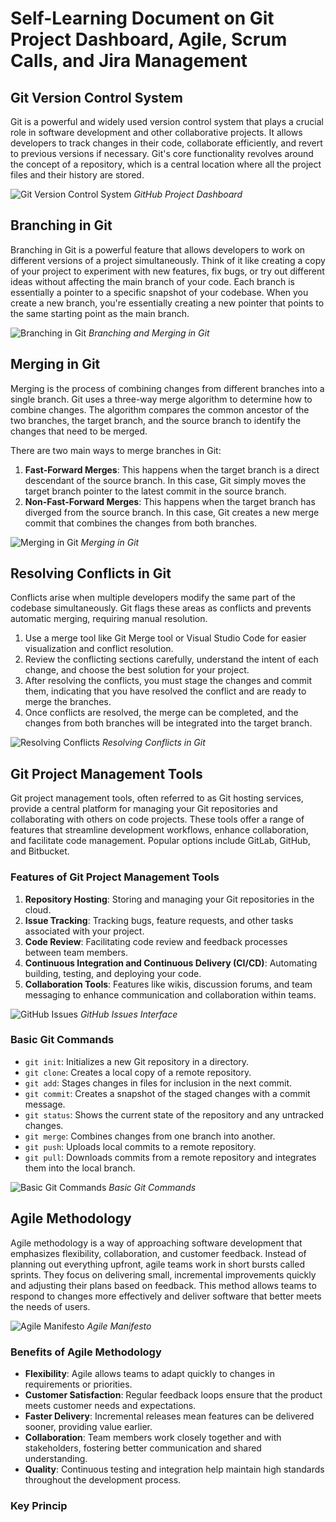 # Self-Learning Document on Git Project Dashboard, Agile, Scrum Calls, and Jira Management

## Git Version Control System
Git is a powerful and widely used version control system that plays a crucial role in software development and other collaborative projects. It allows developers to track changes in their code, collaborate efficiently, and revert to previous versions if necessary. Git's core functionality revolves around the concept of a repository, which is a central location where all the project files and their history are stored.

![Git Version Control System](https://miro.medium.com/max/1400/1*JdNb1hTRbzL2qvXxt1nKFg.png)
*GitHub Project Dashboard*

## Branching in Git
Branching in Git is a powerful feature that allows developers to work on different versions of a project simultaneously. Think of it like creating a copy of your project to experiment with new features, fix bugs, or try out different ideas without affecting the main branch of your code. Each branch is essentially a pointer to a specific snapshot of your codebase. When you create a new branch, you're essentially creating a new pointer that points to the same starting point as the main branch.

![Branching in Git](https://wac-cdn.atlassian.com/dam/jcr:213b39c8-2f43-4f42-bf0c-47e84d715aa0/03%20(2).svg?cdnVersion=576)
*Branching and Merging in Git*

## Merging in Git
Merging is the process of combining changes from different branches into a single branch. Git uses a three-way merge algorithm to determine how to combine changes. The algorithm compares the common ancestor of the two branches, the target branch, and the source branch to identify the changes that need to be merged.

There are two main ways to merge branches in Git:
1. **Fast-Forward Merges**: This happens when the target branch is a direct descendant of the source branch. In this case, Git simply moves the target branch pointer to the latest commit in the source branch.
2. **Non-Fast-Forward Merges**: This happens when the target branch has diverged from the source branch. In this case, Git creates a new merge commit that combines the changes from both branches.

![Merging in Git](https://wac-cdn.atlassian.com/dam/jcr:e166fcff-8a5e-4ec2-b97f-e18555a12478/07%20(1).svg?cdnVersion=576)
*Merging in Git*

## Resolving Conflicts in Git
Conflicts arise when multiple developers modify the same part of the codebase simultaneously. Git flags these areas as conflicts and prevents automatic merging, requiring manual resolution.

1. Use a merge tool like Git Merge tool or Visual Studio Code for easier visualization and conflict resolution.
2. Review the conflicting sections carefully, understand the intent of each change, and choose the best solution for your project.
3. After resolving the conflicts, you must stage the changes and commit them, indicating that you have resolved the conflict and are ready to merge the branches.
4. Once conflicts are resolved, the merge can be completed, and the changes from both branches will be integrated into the target branch.

![Resolving Conflicts](https://scrumorg-website-prod.s3.amazonaws.com/drupal/inline-images/2018-04/ScrumFramework_web.png)
*Resolving Conflicts in Git*

## Git Project Management Tools
Git project management tools, often referred to as Git hosting services, provide a central platform for managing your Git repositories and collaborating with others on code projects. These tools offer a range of features that streamline development workflows, enhance collaboration, and facilitate code management. Popular options include GitLab, GitHub, and Bitbucket.

### Features of Git Project Management Tools
1. **Repository Hosting**: Storing and managing your Git repositories in the cloud.
2. **Issue Tracking**: Tracking bugs, feature requests, and other tasks associated with your project.
3. **Code Review**: Facilitating code review and feedback processes between team members.
4. **Continuous Integration and Continuous Delivery (CI/CD)**: Automating building, testing, and deploying your code.
5. **Collaboration Tools**: Features like wikis, discussion forums, and team messaging to enhance communication and collaboration within teams.

![GitHub Issues](https://miro.medium.com/max/2400/1*skDRukcVsX6BiI1wn2KNhQ.png)
*GitHub Issues Interface*

### Basic Git Commands
- `git init`: Initializes a new Git repository in a directory.
- `git clone`: Creates a local copy of a remote repository.
- `git add`: Stages changes in files for inclusion in the next commit.
- `git commit`: Creates a snapshot of the staged changes with a commit message.
- `git status`: Shows the current state of the repository and any untracked changes.
- `git merge`: Combines changes from one branch into another.
- `git push`: Uploads local commits to a remote repository.
- `git pull`: Downloads commits from a remote repository and integrates them into the local branch.

![Basic Git Commands](https://www.visual-paradigm.com/servlet/editor-content/scrum-framework-overview.png)
*Basic Git Commands*

## Agile Methodology
Agile methodology is a way of approaching software development that emphasizes flexibility, collaboration, and customer feedback. Instead of planning out everything upfront, agile teams work in short bursts called sprints. They focus on delivering small, incremental improvements quickly and adjusting their plans based on feedback. This method allows teams to respond to changes more effectively and deliver software that better meets the needs of users.

![Agile Manifesto](https://upload.wikimedia.org/wikipedia/commons/0/0d/Agile_values_and_principles.png)
*Agile Manifesto*

### Benefits of Agile Methodology
- **Flexibility**: Agile allows teams to adapt quickly to changes in requirements or priorities.
- **Customer Satisfaction**: Regular feedback loops ensure that the product meets customer needs and expectations.
- **Faster Delivery**: Incremental releases mean features can be delivered sooner, providing value earlier.
- **Collaboration**: Team members work closely together and with stakeholders, fostering better communication and shared understanding.
- **Quality**: Continuous testing and integration help maintain high standards throughout the development process.

### Key Princip

